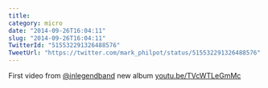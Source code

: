 ```yaml
---
title: 
category: micro
date: "2014-09-26T16:04:11"
slug: "2014-09-26T16:04:11"
TwitterId: "515532291326488576"
TweetUrl: "https://twitter.com/mark_philpot/status/515532291326488576"
---
```


First video from [@inlegendband](https://twitter.com/inlegendband) new album
[youtu.be/TVcWTLeGmMc](http://youtu.be/TVcWTLeGmMc)
